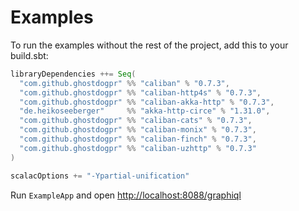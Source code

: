 # Examples

To run the examples without the rest of the project, add this to your build.sbt:

```scala
libraryDependencies ++= Seq(
  "com.github.ghostdogpr" %% "caliban" % "0.7.3",
  "com.github.ghostdogpr" %% "caliban-http4s" % "0.7.3",
  "com.github.ghostdogpr" %% "caliban-akka-http" % "0.7.3",
  "de.heikoseeberger"     %% "akka-http-circe" % "1.31.0",
  "com.github.ghostdogpr" %% "caliban-cats" % "0.7.3",
  "com.github.ghostdogpr" %% "caliban-monix" % "0.7.3",
  "com.github.ghostdogpr" %% "caliban-finch" % "0.7.3",
  "com.github.ghostdogpr" %% "caliban-uzhttp" % "0.7.3"
)

scalacOptions += "-Ypartial-unification"
```

Run `ExampleApp` and open [http://localhost:8088/graphiql](http://localhost:8088/graphiql)
